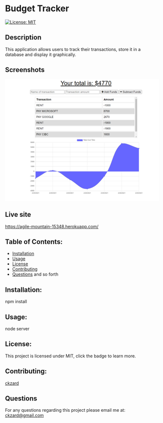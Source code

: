 
  # Budget Tracker

  [![License: MIT](https://img.shields.io/badge/License-MIT-yellow.svg)](https://opensource.org/licenses/MIT)

  ## Description 
  This application allows users to track their transactions, store it in a database and display it graphically.

  ## Screenshots
  ![Screen Shot](public/images/budget.png)

  ## Live site
  https://agile-mountain-15348.herokuapp.com/

  ## Table of Contents:
  * [Installation](#installation)
  * [Usage](#usage)
  * [License](#license)
  * [Contributing](#contributing)
  * [Questions](#questions)
  and so forth

  ## Installation:
  npm install

  ## Usage:
  node server

  ## License:
  This project is licensed under MIT, click the badge to learn more.

  ## Contributing:
  [ckzard](https://www.github.com/ckzard)

  ## Questions
  For any questions regarding this project please email me at:
  ckzard@gmail.com

